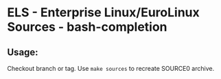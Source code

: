 # ELS - Enterprise Linux/EuroLinux Sources - bash-completion
 
## Usage:
  Checkout branch or tag. Use `make sources` to recreate  SOURCE0 archive.
